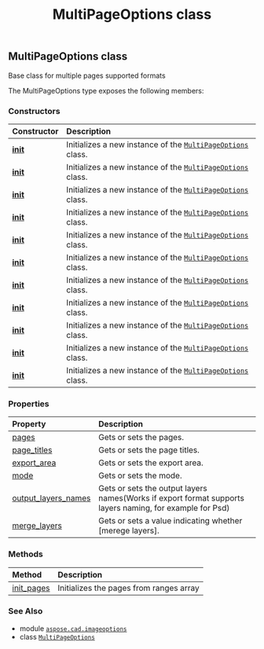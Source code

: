 ﻿---
title: MultiPageOptions class
second_title: Aspose.CAD for Python via .NET API References
description: 
type: docs
weight: 240
url: /python-net/aspose.cad.imageoptions/multipageoptions/
is_root: false
---

## MultiPageOptions class

Base class for multiple pages supported formats



The MultiPageOptions type exposes the following members:

### Constructors
| Constructor | Description |
| :- | :- |
| [__init__](/cad/python-net/aspose.cad.imageoptions/multipageoptions/__init__/#) | Initializes a new instance of the [`MultiPageOptions`](/cad/python-net/aspose.cad.imageoptions/multipageoptions) class. |
| [__init__](/cad/python-net/aspose.cad.imageoptions/multipageoptions/__init__/#list) | Initializes a new instance of the [`MultiPageOptions`](/cad/python-net/aspose.cad.imageoptions/multipageoptions) class. |
| [__init__](/cad/python-net/aspose.cad.imageoptions/multipageoptions/__init__/#list-aspose.cad.Rectangle) | Initializes a new instance of the [`MultiPageOptions`](/cad/python-net/aspose.cad.imageoptions/multipageoptions) class. |
| [__init__](/cad/python-net/aspose.cad.imageoptions/multipageoptions/__init__/#list) | Initializes a new instance of the [`MultiPageOptions`](/cad/python-net/aspose.cad.imageoptions/multipageoptions) class. |
| [__init__](/cad/python-net/aspose.cad.imageoptions/multipageoptions/__init__/#list-aspose.cad.Rectangle) | Initializes a new instance of the [`MultiPageOptions`](/cad/python-net/aspose.cad.imageoptions/multipageoptions) class. |
| [__init__](/cad/python-net/aspose.cad.imageoptions/multipageoptions/__init__/#list) | Initializes a new instance of the [`MultiPageOptions`](/cad/python-net/aspose.cad.imageoptions/multipageoptions) class. |
| [__init__](/cad/python-net/aspose.cad.imageoptions/multipageoptions/__init__/#list-aspose.cad.Rectangle) | Initializes a new instance of the [`MultiPageOptions`](/cad/python-net/aspose.cad.imageoptions/multipageoptions) class. |
| [__init__](/cad/python-net/aspose.cad.imageoptions/multipageoptions/__init__/#aspose.cad.IntRange) | Initializes a new instance of the [`MultiPageOptions`](/cad/python-net/aspose.cad.imageoptions/multipageoptions) class. |
| [__init__](/cad/python-net/aspose.cad.imageoptions/multipageoptions/__init__/#aspose.cad.IntRange-aspose.cad.Rectangle) | Initializes a new instance of the [`MultiPageOptions`](/cad/python-net/aspose.cad.imageoptions/multipageoptions) class. |
| [__init__](/cad/python-net/aspose.cad.imageoptions/multipageoptions/__init__/#int) | Initializes a new instance of the [`MultiPageOptions`](/cad/python-net/aspose.cad.imageoptions/multipageoptions) class. |
| [__init__](/cad/python-net/aspose.cad.imageoptions/multipageoptions/__init__/#int-aspose.cad.Rectangle) | Initializes a new instance of the [`MultiPageOptions`](/cad/python-net/aspose.cad.imageoptions/multipageoptions) class. |


### Properties
| Property | Description |
| :- | :- |
| [pages](/cad/python-net/aspose.cad.imageoptions/multipageoptions/pages) | Gets or sets the pages. |
| [page_titles](/cad/python-net/aspose.cad.imageoptions/multipageoptions/page_titles) | Gets or sets the page titles. |
| [export_area](/cad/python-net/aspose.cad.imageoptions/multipageoptions/export_area) | Gets or sets the export area. |
| [mode](/cad/python-net/aspose.cad.imageoptions/multipageoptions/mode) | Gets or sets the mode. |
| [output_layers_names](/cad/python-net/aspose.cad.imageoptions/multipageoptions/output_layers_names) | Gets or sets the output layers names(Works if export format supports layers naming, for example for Psd) |
| [merge_layers](/cad/python-net/aspose.cad.imageoptions/multipageoptions/merge_layers) | Gets or sets a value indicating whether [merege layers]. |


### Methods
| Method | Description |
| :- | :- |
| [init_pages](/cad/python-net/aspose.cad.imageoptions/multipageoptions/init_pages/#list) | Initializes the pages from ranges array |



### See Also
* module [`aspose.cad.imageoptions`](..)
* class [`MultiPageOptions`](/cad/python-net/aspose.cad.imageoptions/multipageoptions)
